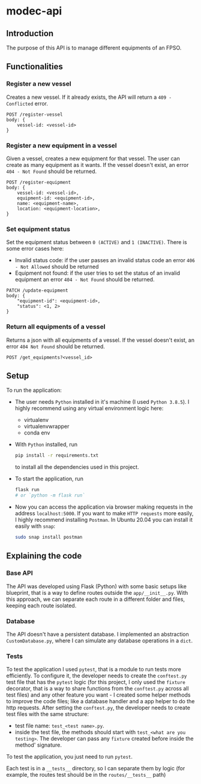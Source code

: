 # modec-api

## Introduction

The purpose of this API is to manage different equipments of an FPSO.

## Functionalities

### Register a new vessel

Creates a new vessel. If it already exists, the API will return a `409 - Conflicted` error.

```http
POST /register-vessel
body: {
    vessel-id: <vessel-id>
}
```

### Register a new equipment in a vessel

Given a vessel, creates a new equipment for that vessel. The user can create as many equipment as it wants. If the vessel doesn't exist, an error `404 - Not Found` should be returned.

```http
POST /register-equipment
body: {
    vessel-id: <vessel-id>,
    equipment-id: <equipment-id>,
    name: <equipment-name>,
    location: <equipment-location>,
}
```

### Set equipment status

Set the equipment status between `0 (ACTIVE)` and `1 (INACTIVE)`. There is some error cases here:

- Invalid status code: if the user passes an invalid status code an error `406 - Not Allowed` should be returned
- Equipment not found: if the user tries to set the status of an invalid equipment an error `404 - Not Found` should be returned.

```http
PATCH /update-equipment
body: {
    "equipment-id": <equipment-id>,
    "status": <1, 2>
}
```

### Return all equipments of a vessel

Returns a json with all equipments of a vessel. If the vessel doesn't exist, an error `404 Not Found` should be returned.

```http
POST /get_equipments?<vessel_id>
```

## Setup

To run the application:

- The user needs `Python` installed in it's machine (I used `Python 3.8.5`). I highly recommend using any virtual environment logic here:
  - virtualenv
  - virtualenvwrapper
  - conda env
- With `Python` installed, run

    ```bash
    pip install -r requirements.txt
    ```

    to install all the dependencies used in this project.
- To start the application, run

    ```bash
    flask run
    # or `python -m flask run`
    ```

- Now you can access the application via browser making requests in the address `localhost:5000`. If you want to make `HTTP requests` more easily, I highly recommend installing `Postman`. In Ubuntu 20.04 you can install it easily with `snap`:

    ```bash
    sudo snap install postman
    ```

## Explaining the code

### Base API

The API was developed using Flask (Python) with some basic setups like blueprint, that is a way to define routes outside the `app/__init__.py`. With this approach, we can separate each route in a different folder and files, keeping each route isolated.

### Database

The API doesn't have a persistent database. I implemented an abstraction `CustomDatabase.py`, where I can simulate any database operations in a `dict`.

### Tests

To test the application I used `pytest`, that is a module to run tests more efficiently. To configure it, the developer needs to create the `conftest.py` test file that has the `pytest` logic (for this project, I only used the `fixture` decorator, that is a way to share functions from the `conftest.py` across all test files) and any other feature you want - I created some helper methods to improve the code files; like a database handler and a app helper to do the http requests. After setting the `conftest.py`, the developer needs to create test files with the same structure:

- test file name: `test_<test name>.py`.
- inside the test file, the methods should start with `test_<what are you testing>`. The developer can pass any `fixture` created before inside the method' signature.

To test the application, you just need to run `pytest`.

Each test is in a `__tests__` directory, so I can separate them by logic (for example, the routes test should be in the `routes/__tests__` path)
